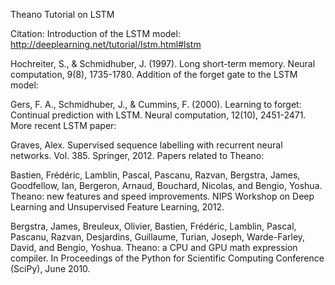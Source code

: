 Theano Tutorial on LSTM

Citation:
Introduction of the LSTM model:
http://deeplearning.net/tutorial/lstm.html#lstm

Hochreiter, S., & Schmidhuber, J. (1997). Long short-term memory. Neural computation, 9(8), 1735-1780.
Addition of the forget gate to the LSTM model:

Gers, F. A., Schmidhuber, J., & Cummins, F. (2000). Learning to forget: Continual prediction with LSTM. Neural computation, 12(10), 2451-2471.
More recent LSTM paper:

Graves, Alex. Supervised sequence labelling with recurrent neural networks. Vol. 385. Springer, 2012.
Papers related to Theano:

Bastien, Frédéric, Lamblin, Pascal, Pascanu, Razvan, Bergstra, James, Goodfellow, Ian, Bergeron, Arnaud, Bouchard, Nicolas, and Bengio, Yoshua. Theano: new features and speed improvements. NIPS Workshop on Deep Learning and Unsupervised Feature Learning, 2012.

Bergstra, James, Breuleux, Olivier, Bastien, Frédéric, Lamblin, Pascal, Pascanu, Razvan, Desjardins, Guillaume, Turian, Joseph, Warde-Farley, David, and Bengio, Yoshua. Theano: a CPU and GPU math expression compiler. In Proceedings of the Python for Scientific Computing Conference (SciPy), June 2010.
